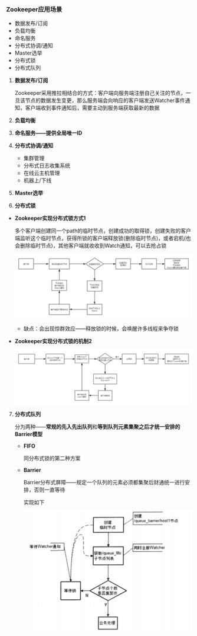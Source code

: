 ### Zookeeper应用场景

* 数据发布/订阅
* 负载均衡
* 命名服务
* 分布式协调/通知
* Master选举
* 分布式锁
* 分布式队列





1. **数据发布/订阅**

   Zookeeper采用推拉相结合的方式：客户端向服务端注册自己关注的节点，一旦该节点的数据发生变更，那么服务端会向响应的客户端发送Watcher事件通知，客户端收到事件通知后，需要主动到服务端获取最新的数据

2. **负载均衡**

3. **命名服务——提供全局唯一ID**

4. **分布式协调/通知**

   * 集群管理
   * 分布式日志收集系统
   * 在线云主机管理
   * 机器上/下线

5. **Master选举**

6. **分布式锁**

* **Zookeeper实现分布式锁方式1**

  多个客户端创建同一个path的临时节点，创建成功的取得锁，创建失败的客户端监听这个临时节点，获得所锁的客户端释放锁(删除临时节点)，或者宕机(也会删除临时节点)，其他客户端就收收到Watch通知，可以去抢占锁

  ![1](../p/Zookeeper实现分布式锁机制1.png)

  * 缺点：会出现惊群效应——释放锁的时候，会唤醒许多线程来争夺锁

* **Zookeeper实现分布式锁的机制2**

  

  ![1](../p/Zookeeper实现分布式锁机制2.png)



7. **分布式队列**

   分为两种——**常规的先入先出队列**和**等到队列元素集聚之后才统一安排的Barrier模型**

   * **FIFO**

     同分布式锁的第二种方案

   * **Barrier**

     Barrier分布式屏障——规定一个队列的元素必须都集聚后财通统一进行安排，否则一直等待

     实现如下

     ![1](../p/3.png)

     